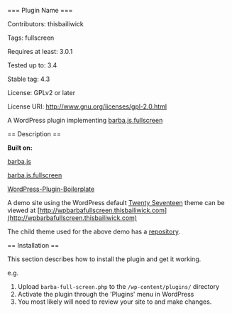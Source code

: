 === Plugin Name ===

Contributors: thisbailiwick

Tags: fullscreen

Requires at least: 3.0.1

Tested up to: 3.4

Stable tag: 4.3

License: GPLv2 or later

License URI: http://www.gnu.org/licenses/gpl-2.0.html

A WordPress plugin implementing [barba.js.fullscreen](https://github.com/thisbailiwick/barba.js.fullscreen)

== Description ==

**Built on:**

[barba.js](https://github.com/luruke/barba.js)

[barba.js.fullscreen](https://github.com/thisbailiwick/barba.js.fullscreen)

[WordPress-Plugin-Boilerplate](https://github.com/devinvinson/WordPress-Plugin-Boilerplate/)

A demo site using the WordPress default [Twenty Seventeen](https://github.com/WordPress/twentyseventeen) theme can be viewed at [http://wpbarbafullscreen.thisbailiwick.com](http://wpbarbafullscreen.thisbailiwick.com)

The child theme used for the above demo has a [repository](https://github.com/thisbailiwick/wp.barba.js.fullscreen.demo.theme).

== Installation ==

This section describes how to install the plugin and get it working.

e.g.

1. Upload `barba-full-screen.php` to the `/wp-content/plugins/` directory
1. Activate the plugin through the 'Plugins' menu in WordPress
1. You most likely will need to review your site to and make changes.